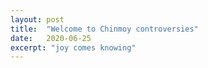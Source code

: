 ```yaml
---
layout: post
title:  "Welcome to Chinmoy controversies"
date:   2020-06-25
excerpt: "joy comes knowing"
---
```

